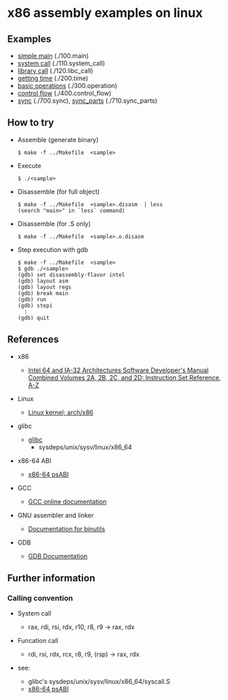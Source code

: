 
x86 assembly examples on linux
==============================

## Examples
  * [simple main](./100.main)  (./100.main)
  * [system call](./110.system_call) (./110.system_call)
  * [library call](./120.libc_call) (./120.libc_call)
  * [getting time](./200.time) (./200.time)
  * [basic operations](./300.operation) (./300.operation)
  * [control flow](./400.control_flow) (./400.control_flow)
  * [sync](./700.sync) (./700.sync), [sync_parts](./710.sync_parts) (./710.sync_parts)


## How to try

* Assemble (generate binary)

    ```
    $ make -f ../Makefile  <sample>
    ```

* Execute

    ```
    $ ./<sample>
    ```

* Disassemble (for full object)

    ```
    $ make -f ../Makefile  <sample>.disasm  | less
    (search "main>" in `less` command)
    ```

* Disassemble (for .S only)

    ```
    $ make -f ../Makefile  <sample>.o.disasm
    ```

* Step execution with gdb

    ```
    $ make -f ../Makefile  <sample>
    $ gdb ./<sample>
    (gdb) set disassembly-flavor intel
    (gdb) layout asm
    (gdb) layout regs
    (gdb) break main
    (gdb) run
    (gdb) stepi
      :
    (gdb) quit
    ```


## References

* x86
  * [Intel 64 and IA-32 Architectures Software Developer's Manual Combined Volumes 2A, 2B, 2C, and 2D: Instruction Set Reference, A-Z](https://software.intel.com/content/www/us/en/develop/download/intel-64-and-ia-32-architectures-sdm-combined-volumes-2a-2b-2c-and-2d-instruction-set-reference-a-z.html)

* Linux
  * [Linux kernel; arch/x86](https://github.com/torvalds/linux/tree/master/arch/x86)

* glibc
  * [glibc](https://www.gnu.org/software/libc/libc.html)
    * sysdeps/unix/sysv/linux/x86_64

* x86-64 ABI
  * [x86-64 psABI](https://gitlab.com/x86-psABIs/x86-64-ABI)

* GCC
  * [GCC online documentation](https://gcc.gnu.org/onlinedocs/)

* GNU assembler and linker
  * [Documentation for binutils](https://sourceware.org/binutils/docs/)

* GDB
  * [GDB Documentation](https://www.gnu.org/software/gdb/documentation/)


## Further information

### Calling convention

* System call
  * rax, rdi, rsi, rdx, r10, r8, r9  ->  rax, rdx

* Funcation call
  * rdi, rsi, rdx, rcx, r8, r9, (rsp)  ->  rax, rdx

* see:
  * glibc's sysdeps/unix/sysv/linux/x86_64/syscall.S
  * [x86-64 psABI](https://gitlab.com/x86-psABIs/x86-64-ABI)
